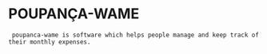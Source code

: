 # POUPANÇA-WAME

```
 poupanca-wame is software which helps people manage and keep track of their monthly expenses.
```